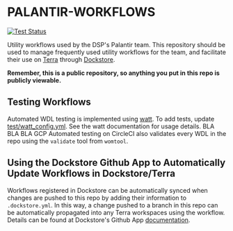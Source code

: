 # PALANTIR-WORKFLOWS

[![Test Status](https://github.com/broadinstitute/palantir-workflows/actions/workflows/run_tests.yaml/badge.svg?branch=ck_github_actions_google_cloud)](https://github.com/broadinstitute/palantir-workflows/actions/workflows/run_tests.yaml/badge.svg?branch=ck_github_actions_google_cloud)

Utility workflows used by the DSP's Palantir team.  This repository should be used to manage frequently used utility workflows for the team, and facilitate their use on [Terra](https://app.terra.bio/) through [Dockstore](https://dockstore.org/).

**Remember, this is a public repository, so anything you put in this repo is publicly viewable.**


## Testing Workflows

Automated WDL testing is implemented using [watt](https://github.com/rickymagner/watt).
To add tests, update  [test/watt_config.yml](test/watt_config.yml).
See the watt documentation for usage details.
BLA BLA BLA GCP
Automated testing on CircleCI also validates every WDL in the repo using the `validate` tool from `womtool`. 

## Using the Dockstore Github App to Automatically Update Workflows in Dockstore/Terra
Workflows registered in Dockstore can be automatically synced when changes are pushed to this repo by adding their information to `.dockstore.yml`. 
In this way, a change pushed to a branch in this repo can be automatically propagated into any Terra workspaces using the workflow. 
Details can be found at Dockstore's Github App [documentation](https://docs.dockstore.org/en/develop/getting-started/github-apps/github-apps.html).
